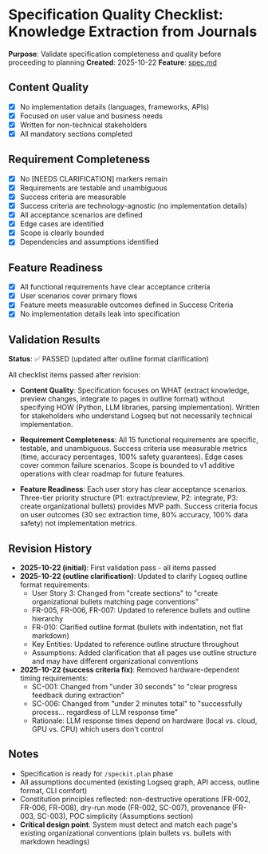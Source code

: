 # Specification Quality Checklist: Knowledge Extraction from Journals

**Purpose**: Validate specification completeness and quality before proceeding to planning
**Created**: 2025-10-22
**Feature**: [spec.md](../spec.md)

## Content Quality

- [x] No implementation details (languages, frameworks, APIs)
- [x] Focused on user value and business needs
- [x] Written for non-technical stakeholders
- [x] All mandatory sections completed

## Requirement Completeness

- [x] No [NEEDS CLARIFICATION] markers remain
- [x] Requirements are testable and unambiguous
- [x] Success criteria are measurable
- [x] Success criteria are technology-agnostic (no implementation details)
- [x] All acceptance scenarios are defined
- [x] Edge cases are identified
- [x] Scope is clearly bounded
- [x] Dependencies and assumptions identified

## Feature Readiness

- [x] All functional requirements have clear acceptance criteria
- [x] User scenarios cover primary flows
- [x] Feature meets measurable outcomes defined in Success Criteria
- [x] No implementation details leak into specification

## Validation Results

**Status**: ✅ PASSED (updated after outline format clarification)

All checklist items passed after revision:

- **Content Quality**: Specification focuses on WHAT (extract knowledge, preview changes, integrate to pages in outline format) without specifying HOW (Python, LLM libraries, parsing implementation). Written for stakeholders who understand Logseq but not necessarily technical implementation.

- **Requirement Completeness**: All 15 functional requirements are specific, testable, and unambiguous. Success criteria use measurable metrics (time, accuracy percentages, 100% safety guarantees). Edge cases cover common failure scenarios. Scope is bounded to v1 additive operations with clear roadmap for future features.

- **Feature Readiness**: Each user story has clear acceptance scenarios. Three-tier priority structure (P1: extract/preview, P2: integrate, P3: create organizational bullets) provides MVP path. Success criteria focus on user outcomes (30 sec extraction time, 80% accuracy, 100% data safety) not implementation metrics.

## Revision History

- **2025-10-22 (initial)**: First validation pass - all items passed
- **2025-10-22 (outline clarification)**: Updated to clarify Logseq outline format requirements:
  - User Story 3: Changed from "create sections" to "create organizational bullets matching page conventions"
  - FR-005, FR-006, FR-007: Updated to reference bullets and outline hierarchy
  - FR-010: Clarified outline format (bullets with indentation, not flat markdown)
  - Key Entities: Updated to reference outline structure throughout
  - Assumptions: Added clarification that all pages use outline structure and may have different organizational conventions
- **2025-10-22 (success criteria fix)**: Removed hardware-dependent timing requirements:
  - SC-001: Changed from "under 30 seconds" to "clear progress feedback during extraction"
  - SC-006: Changed from "under 2 minutes total" to "successfully process... regardless of LLM response time"
  - Rationale: LLM response times depend on hardware (local vs. cloud, GPU vs. CPU) which users don't control

## Notes

- Specification is ready for `/speckit.plan` phase
- All assumptions documented (existing Logseq graph, API access, outline format, CLI comfort)
- Constitution principles reflected: non-destructive operations (FR-002, FR-006, FR-008), dry-run mode (FR-002, SC-007), provenance (FR-003, SC-003), POC simplicity (Assumptions section)
- **Critical design point**: System must detect and match each page's existing organizational conventions (plain bullets vs. bullets with markdown headings)
